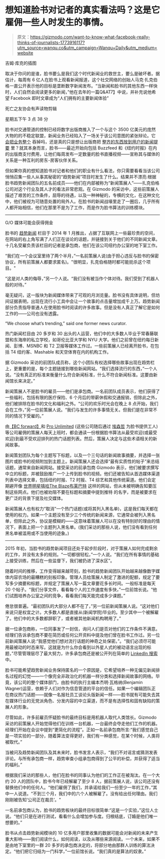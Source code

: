 # 想知道脸书对记者的真实看法吗？这是它雇佣一些人时发生的事情。

> 原文：<https://gizmodo.com/want-to-know-what-facebook-really-thinks-of-journalists-1773916117?utm_source=wanqu.co&utm_campaign=Wanqu+Daily&utm_medium=website>

 吉姆·库克的插图 

取决于你问的是谁，脸书要么是我们这个时代新闻业的救世主，要么是破坏者。据估计，每周有 6 亿人在脸书上观看新闻报道，这个社交网络的创始人马克·扎克伯格一直公开表示他的目标是垄断数字新闻发布。“当新闻和脸书的其他东西一样快时，人们自然会阅读更多的新闻，”他在去年的一篇Q&AT7】中说，并补充说他希望 Facebook 即时文章成为“人们拥有的主要新闻体验”

死亡之友协会有声读物剪辑

星期五下午 3 点 38 分

脸书对交通管道的控制已经将数字出版商推入了一个与这个 3500 亿美元的庞然大物的的不稳定联盟，新闻业务已经陷入了一场关于该公司意图的紧张辩论。它 [会把业务整个](https://medium.com/@TowCenter/the-end-of-the-news-as-we-know-it-how-facebook-swallowed-journalism-60344fa50962#.nb6ig1mxh) 吞掉吗，还是真的只是想让出版商把 [整齐的东西放到用户的新闻提要](http://qz.com/369875/facebook-wont-kill-journalism-and-might-even-save-it/) 里？就其本身而言，脸书——最近开始向包括 Buzzfeed 和《纽约时报》在内的出版商支付费用，让他们每周发布一定数量的脸书直播视频——宣称其与媒体的关系是一种互利的房东-房客伙伴关系。

但如果你真的想知道脸书对记者和他们的职业有什么看法，你只需要看看当该公司悄悄召集一些人从事其秘密的“趋势新闻”项目时发生了什么。结果并不漂亮:根据脸书趋势新闻团队的五名前成员——他们在内部被称为“新闻策展人”——扎克伯格公司对这个行业及其人才的看法非常悲观。在 Gizmodo 的采访中，这些前策展人描述了艰苦的工作条件，屈辱的待遇，以及一种神秘的，专横的文化，在这种文化中，他们被视为可随意处置的局外人。在脸书的新闻战壕里走了一圈后，几乎所有人都开始相信，他们在那里不是为了工作，而是作为脸书算法的训练模块。

* * *

G/O 媒体可能会获得佣金

脸书的 [趋势新闻](http://newsroom.fb.com/news/2014/01/finding-popular-conversations-on-facebook/) 栏目于 2014 年 1 月推出，占据了互联网上一些最珍贵的空间，在网站的右上角写满了人们正在谈论的话题，并链接到关于他们的不同新闻文章。十几名受雇负责该栏目的记者是承包商，他们在该公司纽约办公室的地下室工作。

“我们在一个会议室里待了两个半月，”一名前策展人说(由于担心违反与脸书的保密协议，所有前策展人都要求匿名)。"很明显，扎克伯格随时都可能扼杀这个项目。"

“这是对人类的侮辱，”另一个人说。“我们没有被当作个体对待。我们受到了机器人般的对待。”

毫无疑问，这一版块为新闻媒体带来了可观的月浏览量。脸书没有具体说明，但坊间证据表明，出现在流行小工具中会让一个故事的点击量增加成千上万。趋势新闻部分负责指导普通人在使用脸书时阅读的许多故事。但是没有人真正了解它是如何工作的——公司也没有透露。

<aside class="o6p93a-0 iYEtQN">“We choose what’s trending,” said one former news curator.</aside>

热门新闻栏目由 20 多岁和 30 出头的人运营，他们中的大多数人毕业于常春藤联盟和东海岸的私立学校，如哥伦比亚大学和 NYU 大学。他们之前曾在纽约每日新闻、彭博、MSNBC 和 T2 卫报等媒体工作过。一些前策展人已经离开脸书，在包括 T4 纽约客、Mashable 和天空体育在内的机构工作。

据 Gizmodo 采访的前团队成员称，这个小团队有权选择哪些故事出现在趋势栏上，更重要的是，每个主题链接到哪些新闻网站。“我们选择流行的东西，”一个人说。“没有真正的标准来衡量什么符合新闻标准，什么不符合新闻标准。这要由新闻馆长来决定。”

新闻策展人不是脸书的雇员——他们是承包商。一名前团队成员表示，他们获得了一些福利，包括有限的医疗保险、6 个月后的带薪休假和交通报销，但除此之外，他们被排除在脸书的文化和福利之外。“公司的欢乐时光会在晚上 8 点开始，我们会在工作，”另一位前策展人说。“我们与发生的许多事情无关。但我们是在非常不同的情况下受雇的。”

由[【BC forward】](http://bcforward.com/)和 [Pro Unlimited](http://prounlimited.com/) (这些公司随后通过 [埃森哲](https://www.accenture.com/us-en) 为脸书提供工人)等公司雇佣的策展人每天上班时，都会通读一份根据脸书算法从最受欢迎(或最受欢迎)到最不受欢迎排列的热门话题列表。然后，策展人决定与这些术语相关的新闻故事。

新闻策划团队为每个主题写下标题，以及一个三句话的新闻故事摘要，并选择一张图片或脸书的视频附加到主题上。新闻策展人还会选择“最有实质性的帖子”来总结话题，通常来自新闻网站。接受采访的前承包商 Gizmodo 表示，他们被要求撰写中立的标题，并被鼓励推广一个上传到脸书的视频。他们还被告知从首选媒体渠道列表中选择文章，包括纽约时报、T2 时报、T4 综艺和其他传统渠道。他们会定期避开像 [世界明星嘻哈](http://www.worldstarhiphop.com/)[The Blaze](http://www.theblaze.com/)[布莱巴特](http://www.breitbart.com/) 这样的网站，但从未被明确告知要压制这些网点。他们也被劝阻不要在标题和摘要中提到推特 的名字，而是被要求在更广泛的背景下提及社交媒体。

新闻策展人也有权力“取消”一个热门话题(或将其列入黑名单)，这是我们每天都在使用的权力。如果一个主题没有至少三个传统的新闻来源，它通常会被列入黑名单，但除此之外，协议是模糊的——这意味着策展人可以在没有特别好的理由的情况下，表面上把一个主题列入黑名单。(我们采访的那些人说，他们没有看到任何黑名单被滥用或不当使用的迹象。)

* * *

2015 年初，当脸书的趋势新闻项目还处于起步阶段时，对于策展人如何完成剩余的工作，并没有太多的规则。“一切都很轻松，”一个人说。“我们在所有事情的基础上接受训练，然后在一些监督下，我们被扔进了深水区”。

随着时间的推移，工作变得越来越苛刻，脸书的趋势新闻团队开始越来越像数字媒体内容农场的最糟糕的刻板印象。管理人员给策展人制定了激进的配额，规定了要写多少摘要和标题，并规定了策展人写一篇文章要花多长时间。一般标准是每天 20 个帖子。“我们分享文件，看看每个人的工作速度有多快，”一位前馆长说。“他们试图培养办公室之间的竞争，看看我们每天能完成多少课题。”

倦怠很普遍。“最初团队的大部分人都不在了，”另一位前新闻策展人说。“这对他们来说只是权宜之计。大多数人都是直接从(新闻学院)毕业的。至少其中一个被解雇了。他们中的大多数都辞职了，或者被其他新闻机构聘用了。”

据一位承包商称，一位同事发了一封信，询问人们是否对他们的工作条件不满意。经理们告诉承包商不要在简历或任何公开资料中提及他们曾在脸书工作过。另一位前新闻策展人说:“我感觉他们想对流行话题的神奇之处保密。”。“我们必须尽可能用最被动的时态来写。这就是为什么你会看到以外星人式的被动语言出现的标题，”尽管管理层尽了最大努力，许多承包商还是被公开列在简单的 [LinkedIn 搜索](https://www.linkedin.com/title/curator-at-facebook) 中。

脸书可能希望趋势新闻业务保持匿名的一个原因是，它希望培养一种无偏见新闻排名过程的幻觉——一个像完全非政治化的机器一样分类和选择新闻故事的网络。毕竟，该公司的整个媒体部门，由脸书的执行主编本杰明·瓦格纳(Benjamin Wagner)运营，依赖于人们对作为信息管道的平台的信任。如果一个编辑团队正在商议热门话题——就像一名报社员工谈论头版新闻一样——脸书就有可能失去其在媒体行业的无党派角色、分发内容的中立渠道，而不是有选择性和固有缺陷的策展人的形象。

尽管如此，许多前雇员怀疑脸书的最终目标是用机器人取代人类馆长。Gizmodo 采访的前策展人开始觉得他们在训练一台机器，一台最终会夺走他们工作的机器。经理们开始在会议中提到“更简化的流程”。正如一名前承包商所言:“我们感觉自己是一项实验的一部分，随着算法变得更好，我们有一种感觉，在某个时候，人类将被取代。”

当被问及趋势新闻团队及其未来时，脸书发言人表示，“我们不对谣言或猜测发表评论。与所有承包商一样，趋势审查小组承包商得到了公平的补偿，并获得了适当的福利。”

根据我们采访的那些人，他们在脸书的同事认为他们的工作正在被淘汰。在一个大约 20 人的团队中，脸书今年已经解雇了至少 8 人，据前策展人说，该公司还没有替换他们中的任何人。“他们雇佣了我们，并承诺给我们一份至少一年的工作，”其中一人说道。“不到三个月，我们中的六个人被解雇了。没有给出任何理由。我们刚刚被告知‘公司正在裁员’。"

一名前承包商认为，脸书的趋势板块的最终目标很简单:“这是一个实验，”这位人士说。“他们只是在进行测试，看看什么会增加参与度。归根结底，订婚是他们唯一想要的。”

脸书从点击趋势新闻模块的 10 亿多用户那里收集的数据可能会对新闻的未来产生重大影响——我们阅读什么，如何阅读，以及从哪些来源阅读。一个未来，如果不是由地下室里的一群 20 多岁的承包商决定的，将部分地由那群人训练的算法决定。“他们把它归结为一门科学，”一位前馆长说。“我们真的是算法的奴隶。”